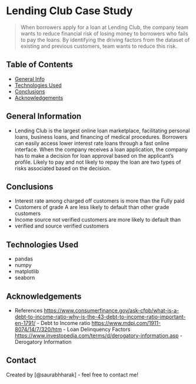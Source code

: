 # Lending Club Case Study
> When borrowers apply for a loan at Lending Club, the company team wants to
reduce financial risk of losing money to borrowers who fails to pay the loans. By
identifying the driving factors from the dataset of existing and previous customers,
team wants to reduce this risk.

## Table of Contents
* [General Info](#general-information)
* [Technologies Used](#technologies-used)
* [Conclusions](#conclusions)
* [Acknowledgements](#acknowledgements)

<!-- You can include any other section that is pertinent to your problem -->

## General Information
- Lending Club is the largest online loan marketplace, facilitating personal
  loans, business loans, and financing of medical procedures. Borrowers can
  easily access lower interest rate loans through a fast online interface.
  When the company receives a loan application, the company has to
  make a decision for loan approval based on the applicant’s profile. Likely
  to pay and not likely to repay the loan are two types of risks associated
  based on the decision.

<!-- You don't have to answer all the questions - just the ones relevant to your project. -->

## Conclusions
- Interest rate among charged off customers is more than the Fully paid
- Customers of grade A are less likely to default than other grade customers
- Income source not verified customers are more likely to default than
- verified and source verified customers

<!-- You don't have to answer all the questions - just the ones relevant to your project. -->


## Technologies Used
- pandas
- numpy 
- matplotlib
- seaborn 

<!-- As the libraries versions keep on changing, it is recommended to mention the version of library used in this project -->

## Acknowledgements
- References 
  https://www.consumerfinance.gov/ask-cfpb/what-is-a-debt-to-income-ratio-why-is-the-43-debt-to-income-ratio-important-en-1791/ - Debt to Income ratio
  https://www.mdpi.com/1911-8074/14/7/320/htm - Loan Delinquency Factors
  https://www.investopedia.com/terms/d/derogatory-information.asp - Derogatory Information



## Contact
Created by [@saurabhharak] - feel free to contact me!


<!-- Optional -->
<!-- ## License -->
<!-- This project is open source and available under the [... License](). -->

<!-- You don't have to include all sections - just the one's relevant to your project -->
